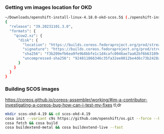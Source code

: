 ### Getting vm images location for OKD
```sh
~/Downloads/openshift-install-linux-4.18.0-okd-scos.5$ (./openshift-install coreos print-stream-json | jq -r '.architectures.x86_64.artifacts.qemu') 
{
  "release": "39.20231101.3.0",
  "formats": {
    "qcow2.xz": {
      "disk": {
        "location": "https://builds.coreos.fedoraproject.org/prod/streams/stable/builds/39.20231101.3.0/x86_64/fedora-coreos-39.20231101.3.0-qemu.x86_64.qcow2.xz",
        "signature": "https://builds.coreos.fedoraproject.org/prod/streams/stable/builds/39.20231101.3.0/x86_64/fedora-coreos-39.20231101.3.0-qemu.x86_64.qcow2.xz.sig",
        "sha256": "f3b209efb6ea9fe9b8bbfe1c1d4cafc0046ae7aa62bf6b63189494ee90155b81",
        "uncompressed-sha256": "924811866346c35fa32ee8012be4d6c73b2428ac09a43dbcbba4b4dcd660f914"
      }
    }
  }
}
```

### Building SCOS images
https://coreos.github.io/coreos-assembler/working/#im-a-contributor-investigating-a-coreos-bug-how-can-i-test-my-fixes
tl;dr
```sh
mkdir scos-okd-4.19 && cd scos-okd-4.19
cosa init --variant c9s https://github.com/openshift/os.git --force --branch release-4.19
cosa fetch && cosa build
cosa buildextend-metal && cosa buildextend-live --fast
```
